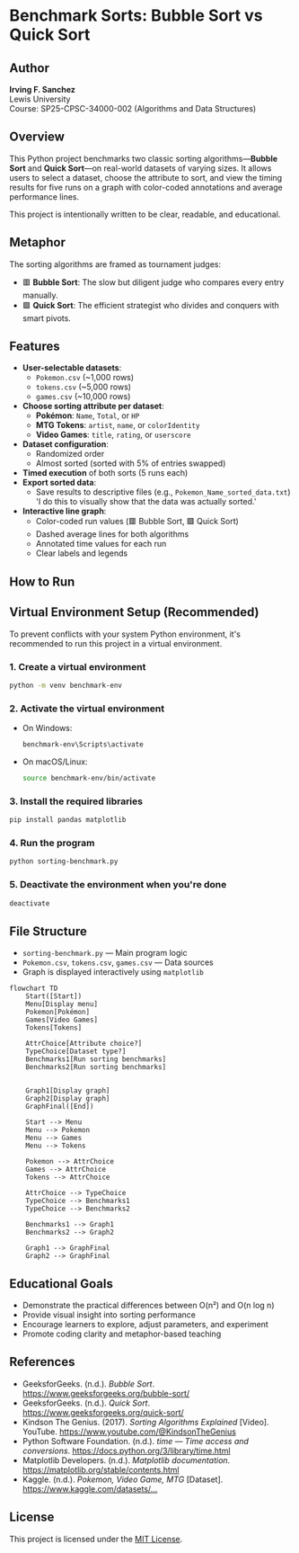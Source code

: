# Benchmark Sorts: Bubble Sort vs Quick Sort

## Author

**Irving F. Sanchez**  
Lewis University  
Course: SP25-CPSC-34000-002 (Algorithms and Data Structures)

## Overview

This Python project benchmarks two classic sorting algorithms—**Bubble Sort** and **Quick Sort**—on real-world datasets of varying sizes. It allows users to select a dataset, choose the attribute to sort, and view the timing results for five runs on a graph with color-coded annotations and average performance lines.

This project is intentionally written to be clear, readable, and educational.

## Metaphor

The sorting algorithms are framed as tournament judges:

- 🟥 **Bubble Sort**: The slow but diligent judge who compares every entry manually.
- 🟩 **Quick Sort**: The efficient strategist who divides and conquers with smart pivots.

## Features

- **User-selectable datasets**:
  - `Pokemon.csv` (~1,000 rows)
  - `tokens.csv` (~5,000 rows)
  - `games.csv` (~10,000 rows)
- **Choose sorting attribute per dataset**:
  - **Pokémon**: `Name`, `Total`, or `HP`
  - **MTG Tokens**: `artist`, `name`, or `colorIdentity`
  - **Video Games**: `title`, `rating`, or `userscore`
- **Dataset configuration**:
  - Randomized order
  - Almost sorted (sorted with 5% of entries swapped)
- **Timed execution** of both sorts (5 runs each)
- **Export sorted data**:
  - Save results to descriptive files (e.g., `Pokemon_Name_sorted_data.txt`) 'I do this to visually show that the data was actually sorted.'
- **Interactive line graph**:
  - Color-coded run values (🟥 Bubble Sort, 🟩 Quick Sort)
  - Dashed average lines for both algorithms
  - Annotated time values for each run
  - Clear labels and legends

## How to Run

## Virtual Environment Setup (Recommended)

To prevent conflicts with your system Python environment, it's recommended to run this project in a virtual environment.

### 1. Create a virtual environment

```bash
python -m venv benchmark-env
```

### 2. Activate the virtual environment

- On Windows:

    ```bash
    benchmark-env\Scripts\activate
    ```

- On macOS/Linux:

    ```bash
    source benchmark-env/bin/activate
    ```

### 3. Install the required libraries

```bash
pip install pandas matplotlib
```

### 4. Run the program

```bash
python sorting-benchmark.py
```

### 5. Deactivate the environment when you're done

```bash
deactivate
```

## File Structure

- `sorting-benchmark.py` — Main program logic
- `Pokemon.csv`, `tokens.csv`, `games.csv` — Data sources
- Graph is displayed interactively using `matplotlib`

```mermaid
flowchart TD
    Start([Start])
    Menu[Display menu]
    Pokemon[Pokémon]
    Games[Video Games]
    Tokens[Tokens]

    AttrChoice[Attribute choice?]
    TypeChoice[Dataset type?]
    Benchmarks1[Run sorting benchmarks]
    Benchmarks2[Run sorting benchmarks]


    Graph1[Display graph]
    Graph2[Display graph]
    GraphFinal([End])

    Start --> Menu
    Menu --> Pokemon
    Menu --> Games
    Menu --> Tokens

    Pokemon --> AttrChoice
    Games --> AttrChoice
    Tokens --> AttrChoice

    AttrChoice --> TypeChoice
    TypeChoice --> Benchmarks1
    TypeChoice --> Benchmarks2

    Benchmarks1 --> Graph1
    Benchmarks2 --> Graph2

    Graph1 --> GraphFinal
    Graph2 --> GraphFinal
```

## Educational Goals

- Demonstrate the practical differences between O(n²) and O(n log n)
- Provide visual insight into sorting performance
- Encourage learners to explore, adjust parameters, and experiment
- Promote coding clarity and metaphor-based teaching

## References

- GeeksforGeeks. (n.d.). *Bubble Sort*. <https://www.geeksforgeeks.org/bubble-sort/>
- GeeksforGeeks. (n.d.). *Quick Sort*. <https://www.geeksforgeeks.org/quick-sort/>
- Kindson The Genius. (2017). *Sorting Algorithms Explained* [Video]. YouTube. <https://www.youtube.com/@KindsonTheGenius>
- Python Software Foundation. (n.d.). *time — Time access and conversions*. <https://docs.python.org/3/library/time.html>
- Matplotlib Developers. (n.d.). *Matplotlib documentation*. <https://matplotlib.org/stable/contents.html>
- Kaggle. (n.d.). *Pokemon, Video Game, MTG* [Dataset]. <https://www.kaggle.com/datasets/...>

## License

This project is licensed under the [MIT License](LICENSE).
